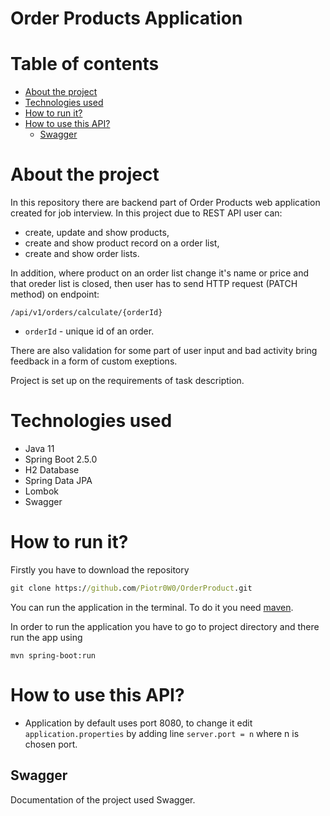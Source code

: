 # Order Products Application

# Table of contents 
* [About the project](#about-the-project)
* [Technologies used](#technologies-used)
* [How to run it?](#how-to-run-it)
* [How to use this API?](#how-to-use-this-api)
    * [Swagger](#swagger)

# About the project
In this repository there are backend part of Order Products web application created for job interview. 
In this project due to REST API user can:
* create, update and show products,
* create and show product record on a order list,
* create and show order lists.

In addition, where product on an order list change it's name or price and that oreder list is closed, then user has to send HTTP request (PATCH method) on endpoint:

```
/api/v1/orders/calculate/{orderId}
```

* ``orderId`` - unique id of an order.

There are also validation for some part of user input and bad activity bring feedback in a form of custom exeptions. 

Project is set up on the requirements of task description. 

# Technologies used
* Java 11
* Spring Boot 2.5.0
* H2 Database 
* Spring Data JPA
* Lombok
* Swagger

# How to run it?

 Firstly you have to download the repository

```cmd
git clone https://github.com/Piotr0W0/OrderProduct.git
 ```

You can run the application in the terminal. To do it you need [maven](https://maven.apache.org/install.html).

In order to run the application you have to go to project directory and there run the app using

```
mvn spring-boot:run
```

# How to use this API?

* Application by default uses port 8080, to change it edit ``application.properties`` by adding line ``server.port = n`` where n is chosen port. 

## Swagger
Documentation of the project used Swagger. 

